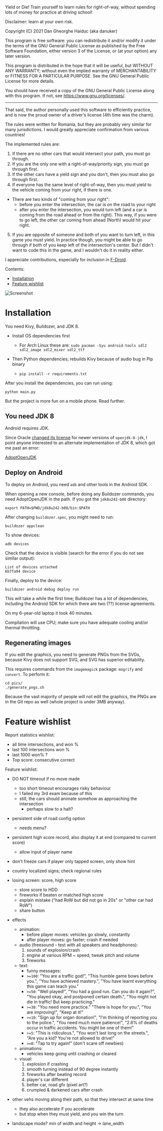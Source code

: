 Yield or Die! Train yourself to learn rules for right-of-way, 
without spending lots of money for practice at driving school!

Disclaimer: learn at your own risk.

Copyright (C) 2021 Dan Gheorghe Haiduc (aka danuker)

This program is free software: you can redistribute it and/or modify
it under the terms of the GNU General Public License as published by
the Free Software Foundation, either version 3 of the License, or
(at your option) any later version.

This program is distributed in the hope that it will be useful,
but WITHOUT ANY WARRANTY; without even the implied warranty of
MERCHANTABILITY or FITNESS FOR A PARTICULAR PURPOSE.  See the
GNU General Public License for more details.

You should have received a copy of the GNU General Public License
along with this program.  If not, see <https://www.gnu.org/licenses/>.

----

That said, the author personally used this software to efficiently practice,
and is now the proud owner of a driver's license (4th time was the charm).

The rules were written for Romania, but they are probably very similar 
for many jurisdictions. I would greatly appreciate confirmation from various countries!

The implemented rules are:

1. If there are no other cars that would intersect your path, you must go through.
2. If you are the only one with a right-of-way/priority sign, you must go through first.
3. If the other cars have a yield sign and you don't, then you must also go through first.
4. If everyone has the same level of right-of-way, then you must yield to the vehicle coming from your right, if there is one.
  - There are two kinds of "coming from your right":
    - before you enter the intersection, the car is on the road to your right
    - after you enter the intersection, you would turn left (and a car is coming from the road ahead or from the right). This way, if you were to go left, the other car coming from ahead (North) would hit your right.
5. If you are opposite of someone and both of you want to turn left, in this game you must yield. In practice though, you might be able to go through if both of you keep left of the intersection's center. But I didn't want to code this in the game, and I wouldn't do it in reality either.

I appreciate contributions, especially for inclusion in [F-Droid](https://f-droid.org/).


Contents:

- [Installation](#installation)
- [Feature wishlist](#feature-wishlist)

![Screenshot](pics/screenshot.png)

# Installation

You need Kivy, Buildozer, and JDK 8.

- Install OS dependencies first
    - For Arch Linux these are: `sudo pacman -Syu android-tools sdl2 sdl2_image sdl2_mixer sdl2_ttf`

- Then Python dependencies; rebuilds Kivy because of audio bug in Pip binary
    - `pip install -r requirements.txt`

After you install the dependencies, you can run using:

`python main.py`

But the project is more fun on a mobile phone. Read further.

## You need JDK 8

Android requires JDK.

Since Oracle [changed its license](https://www.oracle.com/java/technologies/javase-jdk8-downloads.html)
for newer versions of `openjdk-8-jdk`,
I point anyone interested to an alternate implementation of JDK 8, which got me past an error:

[AdoptOpenJDK](https://adoptopenjdk.net/installation.html)


## Deploy on Android

To deploy on Android, you need `adb` and other tools in the Android SDK.

When opening a new console, before doing any Buildozer commands, you need AdoptOpenJDK in the path.
If you got the `jdk8u242-b08` directory:

    export PATH=$PWD/jdk8u242-b08/bin:$PATH

After changing `buildozer.spec`, you might need to run:

    buildozer appclean

To show devices:

    adb devices

Check that the device is visible (search for the error if you do not see similar output):

    List of devices attached
    6b7fa94 device

Finally, deploy to the device:

    buildozer android debug deploy run

This will take a while the first time; Buildozer has a lot of dependencies,
including the Android SDK for which there are two (??) license agreements.

On my 6-year-old laptop it took 40 minutes.

Compilation will use CPU; make sure you have adequate cooling and/or thermal throttling. 

## Regenerating images

If you edit the graphics, you need to generate PNGs from the SVGs,
because Kivy does not support SVG, and SVG has superior editability.

This requires commands from the `imagemagick` package: `mogrify` and `convert`.
To perform it:

    cd pics/
    ./generate_pngs.sh
    

Because the vast majority of people will not edit the graphics,
the PNGs are in the Git repo as well (whole project is under 3MB anyway).


# Feature wishlist

Report statistics wishlist:

- all time intersections, and won %
- last 100 intersections won %
- last 1000 won% ?
- Top score: consecutive correct

Feature wishlist:

- DO NOT timeout if no move made
    - too short timeout encourages risky behaviour
    - I failed my 3rd exam because of this
    - still, the cars should animate somehow as approaching the intersection
        - perhaps slow to a halt?
- persistent side of road config option
    - needs menu?
- persistent high score record, also display it at end (compared to current score)
    - allow input of player name
- don't freeze cars if player only tapped screen, only show hint
- country localized signs; check regional rules

- losing screen: score, high score
    - store score to HDD
    - fireworks if beaten or matched high score
    - explain mistake ("had RoW but did not go in 20s" or "other car had RoW")
    - share button

- effects
    - animation:
        - before player moves: vehicles go slowly, constantly
        - after player moves: go faster; crash if needed
    - audio (freesound - test with all speakers and headphones):
        1. sounds of explosion/crash
        2. engine at various RPM ~ speed, tweak pitch and volume
        3. fireworks
    - text:
        - funny messages:
        - `>=100`: "You are a traffic god!", "This humble game bows before you.", "You have achieved mastery.", "You have learnt everything this game can teach you."
        - `>=50`: "Well played!", "You had a good run. Can you do it again?", "You played okay, and postponed certain death.", "You might not die in traffic! But keep practicing."
        - `>=30`: "You need more practice." "There is hope for you.", "You are improving!", "Keep at it!"
        - `>=10`: "Sign up for organ donation!", "I'm thinking of reporting you to the police.", "You need much more patience!", "2.6% of deaths occur in traffic accidents. You might be one of them!"
        - `>=5`: "This is ridiculous.", "You won't last long on the streets.", "Are you a kid? You're not allowed to drive!"
        - `>=0`: "Tap to try again!" (don't scare off newbies)
    - animations:
        - vehicles keep going until crashing or cleared
    - visual:
        1. explosion if crashing
        2. smooth turning instead of 90 degree instantly
        3. fireworks after beating record
        4. player's car different
        5. better car, road gfx (pixel art?)
        6. crumpled & darkened cars after crash

- other vehs moving along their path, so that they intersect at same time
    - they also accelerate if you accelerate
    - but stop when they must yield, and you win the turn

- landscape mode? min of width and height -> lane_width

